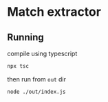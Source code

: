 # Match extractor

## Running

compile using typescript

```bash
npx tsc
```

then run from `out` dir

```
node ./out/index.js
```